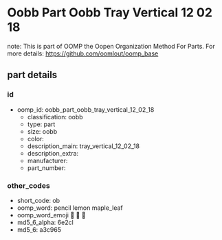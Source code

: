 # Oobb Part Oobb Tray Vertical 12 02 18  

note: This is part of OOMP the Oopen Organization Method For Parts. For more details: https://github.com/oomlout/oomp_base

##  part details





### id
* oomp_id: oobb_part_oobb_tray_vertical_12_02_18
  * classification: oobb
  * type: part
  * size: oobb
  * color: 
  * description_main: tray_vertical_12_02_18
  * description_extra: 
  * manufacturer: 
  * part_number: 

### other_codes
* short_code: ob
* oomp_word: pencil lemon maple_leaf
* oomp_word_emoji :pencil: :lemon: :maple_leaf:
* md5_6_alpha: 6e2cl
* md5_6: a3c965